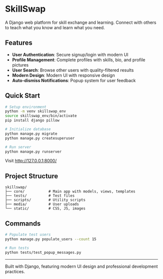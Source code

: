# SkillSwap

A Django web platform for skill exchange and learning. Connect with others to teach what you know and learn what you need.

## Features

- **User Authentication**: Secure signup/login with modern UI
- **Profile Management**: Complete profiles with skills, bio, and profile pictures
- **User Search**: Browse other users with quality-filtered results
- **Modern Design**: Modern UI with responsive design
- **Auto-dismiss Notifications**: Popup system for user feedback

## Quick Start

```bash
# Setup environment
python -m venv skillswap_env
source skillswap_env/bin/activate
pip install django pillow

# Initialize database
python manage.py migrate
python manage.py createsuperuser

# Run server
python manage.py runserver
```

Visit http://127.0.0.1:8000/

## Project Structure

```
skillswap/
├── core/           # Main app with models, views, templates
├── tests/          # Test files
├── scripts/        # Utility scripts
├── media/          # User uploads
└── static/         # CSS, JS, images
```

## Commands

```bash
# Populate test users
python manage.py populate_users --count 15

# Run tests
python tests/test_popup_messages.py
```

---

Built with Django, featuring modern UI design and professional development practices.
